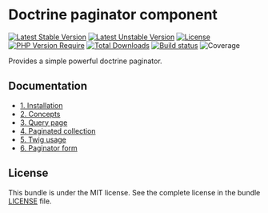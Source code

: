# Doctrine paginator component

[![Latest Stable Version](https://poser.pugx.org/softspring/doctrine-paginator/v/stable.svg)](https://packagist.org/packages/softspring/doctrine-paginator)
[![Latest Unstable Version](https://poser.pugx.org/softspring/doctrine-paginator/v/unstable.svg)](https://packagist.org/packages/softspring/doctrine-paginator)
[![License](https://poser.pugx.org/softspring/doctrine-paginator/license.svg)](https://packagist.org/packages/softspring/doctrine-paginator)
[![PHP Version Require](http://poser.pugx.org/softspring/doctrine-paginator/require/php)](https://packagist.org/packages/softspring/doctrine-paginator)
[![Total Downloads](https://poser.pugx.org/softspring/doctrine-paginator/downloads)](https://packagist.org/packages/softspring/doctrine-paginator)
[![Build status](https://github.com/softspring/doctrine-paginator/actions/workflows/php.yml/badge.svg?branch=5.1)](https://github.com/softspring/doctrine-paginator/actions/workflows/php.yml)
![Coverage](https://raw.githubusercontent.com/softspring/doctrine-paginator/5.1/.github/badges/coverage.svg)

Provides a simple powerful doctrine paginator.

## Documentation

* [1. Installation](docs/1_installation.md)
* [2. Concepts](docs/2_concepts.md)
* [3. Query page](docs/3_query_page.md)
* [4. Paginated collection](docs/4_paginated_collection.md)
* [5. Twig usage](docs/5_twig_usage.md)
* [6. Paginator form](docs/6_paginator_form.md)

## License

This bundle is under the MIT license. See the complete license in the bundle [LICENSE](LICENSE) file.


